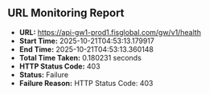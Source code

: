## URL Monitoring Report

- **URL:** https://api-gw1-prod1.fisglobal.com/gw/v1/health
- **Start Time:** 2025-10-21T04:53:13.179917
- **End Time:** 2025-10-21T04:53:13.360148
- **Total Time Taken:** 0.180231 seconds
- **HTTP Status Code:** 403
- **Status:** Failure
- **Failure Reason:** HTTP Status Code: 403
